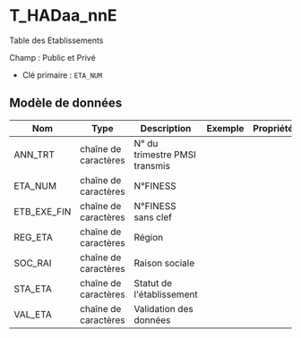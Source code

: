# T_HADaa_nnE

Table des Etablissements

Champ : Public et Privé

- Clé primaire : `ETA_NUM`

## Modèle de données

|Nom|Type|Description|Exemple|Propriétés|
|-|-|-|-|-|
|ANN_TRT|chaîne de caractères|N° du trimestre PMSI transmis|||
|ETA_NUM|chaîne de caractères|N°FINESS|||
|ETB_EXE_FIN|chaîne de caractères|N°FINESS sans clef|||
|REG_ETA|chaîne de caractères|Région|||
|SOC_RAI|chaîne de caractères|Raison sociale|||
|STA_ETA|chaîne de caractères|Statut de l'établissement|||
|VAL_ETA|chaîne de caractères|Validation des données|||
